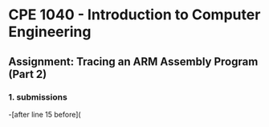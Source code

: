 # CPE 1040 - Introduction to Computer Engineering

## Assignment: Tracing an ARM Assembly Program (Part 2)

### 1. submissions

-[after line 15 before](
